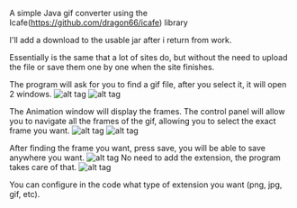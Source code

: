 A simple Java gif converter using the Icafe(https://github.com/dragon66/icafe) library

I'll add a download to the usable jar after i return from work.

Essentially is the same that a lot of sites do, but without the need to upload the file or save them one by one when the site finishes.

The program will ask for you to find a gif file, after you select it, it will open 2 windows.
![alt tag](http://i.imgur.com/baJyZiF.png)
![alt tag](http://i.imgur.com/LShiOL0.png)

The Animation window will display the frames.
The control panel will allow you to navigate all the frames of the gif, allowing you to select the exact frame you want.
![alt tag](http://i.imgur.com/laeNRfm.png)
![alt tag](http://i.imgur.com/BQKmzxO.png)

After finding the frame you want, press save, you will be able to save anywhere you want.
![alt tag](http://i.imgur.com/bBSlTAy.png)
No need to add the extension, the program takes care of that.
![alt tag](http://i.imgur.com/gJeRHDB.png)


 You can configure in the code what type of extension you want (png, jpg, gif, etc).







